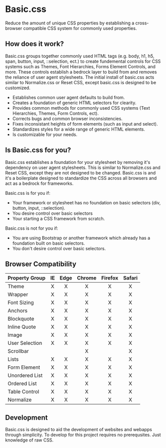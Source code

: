 # Basic.css
Reduce the amount of unique CSS properties by establishing a cross-browser compatible CSS system for commonly used properties.

## How does it work?
Basic.css groups together commonly used HTML tags (e.g. body, h1, h5, span, button, input, ::selection, ect.) to create fundemental controls for CSS systems such as Themes, Font Hierarchies, Forms Element Controls, and more. These controls establish a bedrock layer to build from and removes the reliance of user agent stylesheets. The initial install of basic.css acts similar to Normalize.css or Reset CSS, except basic.css is designed to be customized.

* Establishes common user agent defaults to build from.
* Creates a foundation of generic HTML selectors for clearity.
* Provides common methods for commonly used CSS systems (Text Hierarchies, Themes, Form Controls, ect).
* Corrects bugs and common browser inconsistencies.
* Fixes inconsistant heights of form elements (such as input and select).
* Standardizes styles for a wide range of generic HTML elements.
* Is customizable for your needs.

## Is Basic.css for you?
Basic.css establishes a foundation for your stylesheet by removing it's dependency on user agent stylesheets. This is similar to Normalize.css and Reset CSS, except they are not designed to be changed. Basic.css is and it's a boilerplate designed to standardize the CSS across all browsers and act as a bedrock for frameworks.

Basic.css is for you if:
* Your framework or stylesheet has no foundation on basic selectors (div, button, input, ::selection).
* You desire control over basic selectors
* Your starting a CSS framework from scratch.

Basic.css is not for you if:
* You are using Bootstrap or another framework which already has a foundation built on basic selectors.
* You don't desire control over basic selectors.

## Browser Compatibility
| Property Group | IE | Edge | Chrome | Firefox | Safari |
|:-------------- |:--:|:----:|:------:|:-------:|:------:|
| Theme          |X   |X     |X       |X        |X       |
| Wrapper        |X   |X     |X       |X        |X       |
| Font Sizing    |X   |X     |X       |X        |X       |
| Anchors        |X   |X     |X       |X        |X       |
| Blockquote     |X   |X     |X       |X        |X       |
| Inline Quote   |X   |X     |X       |X        |X       |
| Image          |X   |X     |X       |X        |X       |
| User Selection |X   |X     |X       |X        |X       |
| Scrollbar      |    |      |X       |         |X       |
| Lists          |X   |X     |X       |X        |X       |
| Form Element   |X   |X     |X       |X        |X       |
| Unordered List |X   |X     |X       |X        |X       |
| Ordered List   |X   |X     |X       |X        |X       |
| Table Control  |X   |X     |X       |X        |X       |
| Normalize      |X   |X     |X       |X        |X       |

## Development
Basic.css is designed to aid the development of websites and webapps through simplicity. To develop for this project requires no prerequsites. Just knowledge of raw CSS.
